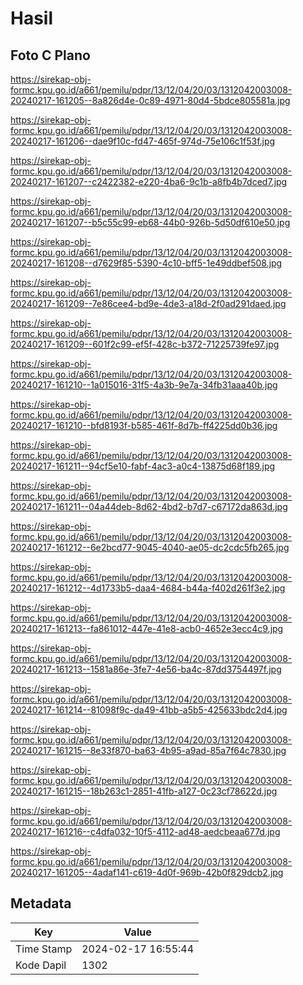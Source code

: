 # Hasil

## Foto C Plano

https://sirekap-obj-formc.kpu.go.id/a661/pemilu/pdpr/13/12/04/20/03/1312042003008-20240217-161205--8a826d4e-0c89-4971-80d4-5bdce805581a.jpg

https://sirekap-obj-formc.kpu.go.id/a661/pemilu/pdpr/13/12/04/20/03/1312042003008-20240217-161206--dae9f10c-fd47-465f-974d-75e106c1f53f.jpg

https://sirekap-obj-formc.kpu.go.id/a661/pemilu/pdpr/13/12/04/20/03/1312042003008-20240217-161207--c2422382-e220-4ba6-9c1b-a8fb4b7dced7.jpg

https://sirekap-obj-formc.kpu.go.id/a661/pemilu/pdpr/13/12/04/20/03/1312042003008-20240217-161207--b5c55c99-eb68-44b0-926b-5d50df610e50.jpg

https://sirekap-obj-formc.kpu.go.id/a661/pemilu/pdpr/13/12/04/20/03/1312042003008-20240217-161208--d7629f85-5390-4c10-bff5-1e49ddbef508.jpg

https://sirekap-obj-formc.kpu.go.id/a661/pemilu/pdpr/13/12/04/20/03/1312042003008-20240217-161209--7e86cee4-bd9e-4de3-a18d-2f0ad291daed.jpg

https://sirekap-obj-formc.kpu.go.id/a661/pemilu/pdpr/13/12/04/20/03/1312042003008-20240217-161209--601f2c99-ef5f-428c-b372-71225739fe97.jpg

https://sirekap-obj-formc.kpu.go.id/a661/pemilu/pdpr/13/12/04/20/03/1312042003008-20240217-161210--1a015016-31f5-4a3b-9e7a-34fb31aaa40b.jpg

https://sirekap-obj-formc.kpu.go.id/a661/pemilu/pdpr/13/12/04/20/03/1312042003008-20240217-161210--bfd8193f-b585-461f-8d7b-ff4225dd0b36.jpg

https://sirekap-obj-formc.kpu.go.id/a661/pemilu/pdpr/13/12/04/20/03/1312042003008-20240217-161211--94cf5e10-fabf-4ac3-a0c4-13875d68f189.jpg

https://sirekap-obj-formc.kpu.go.id/a661/pemilu/pdpr/13/12/04/20/03/1312042003008-20240217-161211--04a44deb-8d62-4bd2-b7d7-c67172da863d.jpg

https://sirekap-obj-formc.kpu.go.id/a661/pemilu/pdpr/13/12/04/20/03/1312042003008-20240217-161212--6e2bcd77-9045-4040-ae05-dc2cdc5fb265.jpg

https://sirekap-obj-formc.kpu.go.id/a661/pemilu/pdpr/13/12/04/20/03/1312042003008-20240217-161212--4d1733b5-daa4-4684-b44a-f402d261f3e2.jpg

https://sirekap-obj-formc.kpu.go.id/a661/pemilu/pdpr/13/12/04/20/03/1312042003008-20240217-161213--fa861012-447e-41e8-acb0-4652e3ecc4c9.jpg

https://sirekap-obj-formc.kpu.go.id/a661/pemilu/pdpr/13/12/04/20/03/1312042003008-20240217-161213--1581a86e-3fe7-4e56-ba4c-87dd3754497f.jpg

https://sirekap-obj-formc.kpu.go.id/a661/pemilu/pdpr/13/12/04/20/03/1312042003008-20240217-161214--81098f9c-da49-41bb-a5b5-425633bdc2d4.jpg

https://sirekap-obj-formc.kpu.go.id/a661/pemilu/pdpr/13/12/04/20/03/1312042003008-20240217-161215--8e33f870-ba63-4b95-a9ad-85a7f64c7830.jpg

https://sirekap-obj-formc.kpu.go.id/a661/pemilu/pdpr/13/12/04/20/03/1312042003008-20240217-161215--18b263c1-2851-41fb-a127-0c23cf78622d.jpg

https://sirekap-obj-formc.kpu.go.id/a661/pemilu/pdpr/13/12/04/20/03/1312042003008-20240217-161216--c4dfa032-10f5-4112-ad48-aedcbeaa677d.jpg

https://sirekap-obj-formc.kpu.go.id/a661/pemilu/pdpr/13/12/04/20/03/1312042003008-20240217-161205--4adaf141-c619-4d0f-969b-42b0f829dcb2.jpg


## Metadata

| Key        | Value               |
| ---------- | ------------------- |
| Time Stamp | 2024-02-17 16:55:44 |
| Kode Dapil | 1302                |



